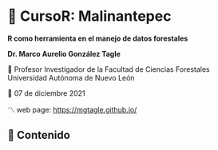# :orange_book: CursoR: Malinantepec  
**R como herramienta en el manejo de datos forestales**

**Dr. Marco Aurelio González Tagle**

:dart: Profesor Investigador de la Facultad de Ciencias Forestales \
Universidad Autónoma de Nuevo León

:date: 07 de diciembre 2021


:part_alternation_mark: web page: https://mgtagle.github.io/



## :green_book: Contenido 

